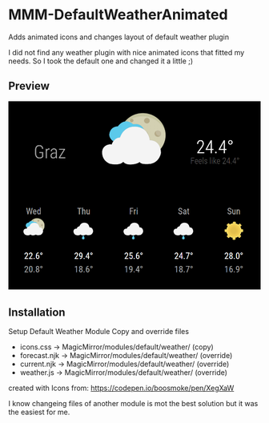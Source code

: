 # MMM-DefaultWeatherAnimated

Adds animated icons and changes layout of default weather plugin

I did not find any weather plugin with nice animated icons that fitted my needs.
So I took the default one and changed it a little ;)


## Preview
![](screenshot.png)


## Installation
Setup Default Weather Module
Copy and override files
* icons.css -> MagicMirror/modules/default/weather/   (copy)
* forecast.njk -> MagicMirror/modules/default/weather/    (override)
* current.njk -> MagicMirror/modules/default/weather/   (override)
* weather.js -> MagicMirror/modules/default/weather/    (override)



created with Icons from:
https://codepen.io/boosmoke/pen/XegXaW

I know changeing files of another module is mot the best solution but it was the easiest for me.
